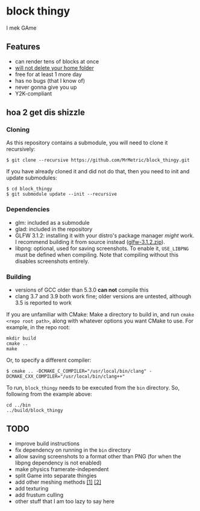 # block thingy
I mek GAme

## Features
 * can render tens of blocks at once
 * [will not delete your home folder](https://github.com/valvesoftware/steam-for-linux/issues/3671)
 * free for at least 1 more day
 * has no bugs (that I know of)
 * never gonna give you up
 * Y2K-compliant

## hoa 2 get dis shizzle
### Cloning
As this repository contains a submodule, you will need to clone it recursively:

    $ git clone --recursive https://github.com/MrMetric/block_thingy.git

If you have already cloned it and did not do that, then you need to init and update submodules:

    $ cd block_thingy
    $ git submodule update --init --recursive

### Dependencies
 * glm: included as a submodule
 * glad: included in the repository
 * GLFW 3.1.2: installing it with your distro's package manager _might_ work. I recommend building it from source instead ([glfw-3.1.2.zip](https://github.com/glfw/glfw/releases/download/3.1.2/glfw-3.1.2.zip)).
 * libpng: optional, used for saving screenshots. To enable it, `USE_LIBPNG` must be defined when compiling. Note that compiling without this disables screenshots entirely.

### Building
 * versions of GCC older than 5.3.0 **can not** compile this
 * clang 3.7 and 3.9 both work fine; older versions are untested, although 3.5 is reported to work

If you are unfamiliar with CMake: Make a directory to build in, and run `cmake <repo root path>`, along with whatever options you want CMake to use.
For example, in the repo root:

```shell
mkdir build
cmake ..
make
```

Or, to specify a different compiler:

```shell
$ cmake .. -DCMAKE_C_COMPILER="/usr/local/bin/clang" -DCMAKE_CXX_COMPILER="/usr/local/bin/clang++"
```

To run, `block_thingy` needs to be executed from the `bin` directory. So, following from the example above:

```shell
cd ../bin
../build/block_thingy
```

## TODO
 * improve build instructions
 * fix dependency on running in the `bin` directory
 * allow saving screenshots to a format other than PNG (for when the libpng dependency is not enabled)
 * make physics framerate-independent
 * split Game into separate thingies
 * add other meshing methods [[1]](http://0fps.net/2012/07/07/meshing-minecraft-part-2/) [[2]](https://blackflux.wordpress.com/2014/02/23/meshing-in-voxel-engines-part-1/)
 * add texturing
 * add frustum culling
 * other stuff that I am too lazy to say here
